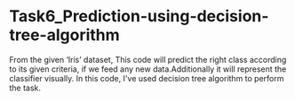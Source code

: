 # Task6_Prediction-using-decision-tree-algorithm
From the given ‘Iris’ dataset, This code will predict the right class according to its given criteria, if we feed any new data.Additionally it will represent the classifier visually. In this code, I've used decision tree algorithm to perform the task.
